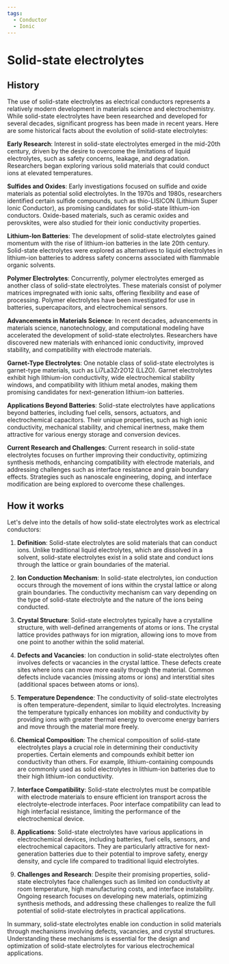 ```yaml
---
tags:
  - Conductor
  - Ionic
---
```


# Solid-state electrolytes

## History

The use of solid-state electrolytes as electrical conductors represents a relatively modern development in materials science and electrochemistry. While solid-state electrolytes have been researched and developed for several decades, significant progress has been made in recent years. Here are some historical facts about the evolution of solid-state electrolytes:

**Early Research**: Interest in solid-state electrolytes emerged in the mid-20th century, driven by the desire to overcome the limitations of liquid electrolytes, such as safety concerns, leakage, and degradation. Researchers began exploring various solid materials that could conduct ions at elevated temperatures.

**Sulfides and Oxides**: Early investigations focused on sulfide and oxide materials as potential solid electrolytes. In the 1970s and 1980s, researchers identified certain sulfide compounds, such as thio-LISICON (Lithium Super Ionic Conductor), as promising candidates for solid-state lithium-ion conductors. Oxide-based materials, such as ceramic oxides and perovskites, were also studied for their ionic conductivity properties.

**Lithium-Ion Batteries**: The development of solid-state electrolytes gained momentum with the rise of lithium-ion batteries in the late 20th century. Solid-state electrolytes were explored as alternatives to liquid electrolytes in lithium-ion batteries to address safety concerns associated with flammable organic solvents.

**Polymer Electrolytes**: Concurrently, polymer electrolytes emerged as another class of solid-state electrolytes. These materials consist of polymer matrices impregnated with ionic salts, offering flexibility and ease of processing. Polymer electrolytes have been investigated for use in batteries, supercapacitors, and electrochemical sensors.

**Advancements in Materials Science**: In recent decades, advancements in materials science, nanotechnology, and computational modeling have accelerated the development of solid-state electrolytes. Researchers have discovered new materials with enhanced ionic conductivity, improved stability, and compatibility with electrode materials.

**Garnet-Type Electrolytes**: One notable class of solid-state electrolytes is garnet-type materials, such as Li7La3Zr2O12 (LLZO). Garnet electrolytes exhibit high lithium-ion conductivity, wide electrochemical stability windows, and compatibility with lithium metal anodes, making them promising candidates for next-generation lithium-ion batteries.

**Applications Beyond Batteries**: Solid-state electrolytes have applications beyond batteries, including fuel cells, sensors, actuators, and electrochemical capacitors. Their unique properties, such as high ionic conductivity, mechanical stability, and chemical inertness, make them attractive for various energy storage and conversion devices.

**Current Research and Challenges**: Current research in solid-state electrolytes focuses on further improving their conductivity, optimizing synthesis methods, enhancing compatibility with electrode materials, and addressing challenges such as interface resistance and grain boundary effects. Strategies such as nanoscale engineering, doping, and interface modification are being explored to overcome these challenges.

## How it works

Let's delve into the details of how solid-state electrolytes work as electrical conductors:

1. **Definition**: Solid-state electrolytes are solid materials that can conduct ions. Unlike traditional liquid electrolytes, which are dissolved in a solvent, solid-state electrolytes exist in a solid state and conduct ions through the lattice or grain boundaries of the material.

2. **Ion Conduction Mechanism**: In solid-state electrolytes, ion conduction occurs through the movement of ions within the crystal lattice or along grain boundaries. The conductivity mechanism can vary depending on the type of solid-state electrolyte and the nature of the ions being conducted.

3. **Crystal Structure**: Solid-state electrolytes typically have a crystalline structure, with well-defined arrangements of atoms or ions. The crystal lattice provides pathways for ion migration, allowing ions to move from one point to another within the solid material.

4. **Defects and Vacancies**: Ion conduction in solid-state electrolytes often involves defects or vacancies in the crystal lattice. These defects create sites where ions can move more easily through the material. Common defects include vacancies (missing atoms or ions) and interstitial sites (additional spaces between atoms or ions).

5. **Temperature Dependence**: The conductivity of solid-state electrolytes is often temperature-dependent, similar to liquid electrolytes. Increasing the temperature typically enhances ion mobility and conductivity by providing ions with greater thermal energy to overcome energy barriers and move through the material more freely.

6. **Chemical Composition**: The chemical composition of solid-state electrolytes plays a crucial role in determining their conductivity properties. Certain elements and compounds exhibit better ion conductivity than others. For example, lithium-containing compounds are commonly used as solid electrolytes in lithium-ion batteries due to their high lithium-ion conductivity.

7. **Interface Compatibility**: Solid-state electrolytes must be compatible with electrode materials to ensure efficient ion transport across the electrolyte-electrode interfaces. Poor interface compatibility can lead to high interfacial resistance, limiting the performance of the electrochemical device.

8. **Applications**: Solid-state electrolytes have various applications in electrochemical devices, including batteries, fuel cells, sensors, and electrochemical capacitors. They are particularly attractive for next-generation batteries due to their potential to improve safety, energy density, and cycle life compared to traditional liquid electrolytes.

9. **Challenges and Research**: Despite their promising properties, solid-state electrolytes face challenges such as limited ion conductivity at room temperature, high manufacturing costs, and interface instability. Ongoing research focuses on developing new materials, optimizing synthesis methods, and addressing these challenges to realize the full potential of solid-state electrolytes in practical applications.

In summary, solid-state electrolytes enable ion conduction in solid materials through mechanisms involving defects, vacancies, and crystal structures. Understanding these mechanisms is essential for the design and optimization of solid-state electrolytes for various electrochemical applications.